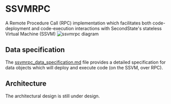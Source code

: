 # SSVMRPC
A Remote Procedure Call (RPC) implementation which facilitates both code-deployment and code-execution interactions with SecondState's stateless Virtual Machine (SSVM)
![ssvmrpc diagram](https://github.com/second-state/SSVMRPC/blob/master/architecture.jpg)

## Data specification
The [ssvmrpc_data_specification.md](https://github.com/second-state/SSVMRPC/blob/master/ssvmrpc_data_specification.md) file provides a detailed specification for data objects which will deploy and execute code (on the SSVM, over RPC).

## Architecture
The architectural design is still under design. 
